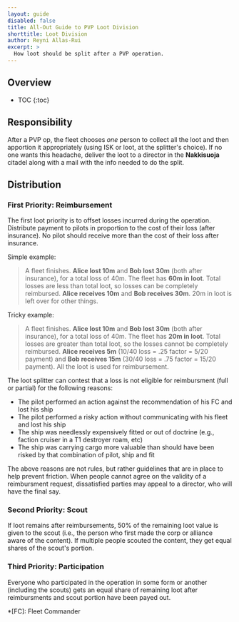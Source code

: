 ```yaml
---
layout: guide
disabled: false
title: All-Out Guide to PVP Loot Division
shorttitle: Loot Division
author: Reyni Allas-Rui
excerpt: >
  How loot should be split after a PVP operation.
---
```


## Overview

* TOC
{:toc}

## Responsibility

After a PVP op, the fleet chooses *one* person to collect all the loot and then apportion it appropriately (using ISK or loot, at the splitter's choice).  If no one wants this headache, deliver the loot to a director in the **Nakkisuoja** citadel along with a mail with the info needed to do the split.

## Distribution

### First Priority: Reimbursement

The first loot priority is to offset losses incurred during the operation.  Distribute payment to pilots in proportion to the cost of their loss (after insurance).  No pilot should receive more than the cost of their loss after insurance.

Simple example:

>A fleet finishes.  **Alice lost 10m** and **Bob lost 30m** (both after insurance), for a total loss of 40m.  The fleet has **60m in loot**.  Total losses are less than total loot, so losses can be completely reimbursed.  **Alice receives 10m** and **Bob receives 30m**.  20m in loot is left over for other things.

Tricky example:

>A fleet finishes.  **Alice lost 10m** and **Bob lost 30m** (both after insurance), for a total loss of 40m.  The fleet has **20m in loot**.  Total losses are greater than total loot, so the losses cannot be completely reimbursed.  **Alice receives 5m** (10/40 loss = .25 factor = 5/20 payment) and **Bob receives 15m** (30/40 loss = .75 factor = 15/20 payment).  All the loot is used for reimbursement.

The loot splitter can contest that a loss is not eligible for reimbursment (full or partial) for the following reasons:

- The pilot performed an action against the recommendation of his FC and lost his ship
- The pilot performed a risky action without communicating with his fleet and lost his ship
- The ship was needlessly expensively fitted or out of doctrine (e.g., faction cruiser in a T1 destroyer roam, etc)
- The ship was carrying cargo more valuable than should have been risked by that combination of pilot, ship and fit

The above reasons are not rules, but rather guidelines that are in place to help prevent friction.  When people cannot agree on the validity of a reimbursment request, dissatisfied parties may appeal to a director, who will have the final say.

### Second Priority: Scout

If loot remains after reimbursements, 50% of the remaining loot value is given to the scout (i.e., the person who first made the corp or alliance aware of the content).  If multiple people scouted the content, they get equal shares of the scout's portion.

### Third Priority: Participation

Everyone who participated in the operation in some form or another (including the scouts) gets an equal share of remaining loot after reimbursments and scout portion have been payed out.

*[FC]: Fleet Commander

